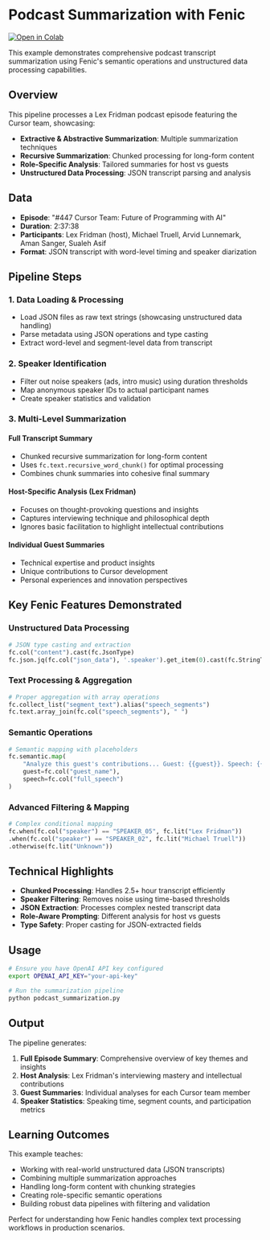 # Podcast Summarization with Fenic

<p>
  <a href="https://colab.research.google.com/github/typedef-ai/fenic/blob/main/examples/podcast_summarization/podcast_summarization.ipynb">
    <img alt="Open in Colab" src="https://colab.research.google.com/assets/colab-badge.svg">
  </a>
</p>

This example demonstrates comprehensive podcast transcript summarization using Fenic's semantic operations and unstructured data processing capabilities.

## Overview

This pipeline processes a Lex Fridman podcast episode featuring the Cursor team, showcasing:

- **Extractive & Abstractive Summarization**: Multiple summarization techniques
- **Recursive Summarization**: Chunked processing for long-form content
- **Role-Specific Analysis**: Tailored summaries for host vs guests
- **Unstructured Data Processing**: JSON transcript parsing and analysis

## Data

- **Episode**: "#447 Cursor Team: Future of Programming with AI"
- **Duration**: 2:37:38
- **Participants**: Lex Fridman (host), Michael Truell, Arvid Lunnemark, Aman Sanger, Sualeh Asif
- **Format**: JSON transcript with word-level timing and speaker diarization

## Pipeline Steps

### 1. Data Loading & Processing

- Load JSON files as raw text strings (showcasing unstructured data handling)
- Parse metadata using JSON operations and type casting
- Extract word-level and segment-level data from transcript

### 2. Speaker Identification

- Filter out noise speakers (ads, intro music) using duration thresholds
- Map anonymous speaker IDs to actual participant names
- Create speaker statistics and validation

### 3. Multi-Level Summarization

#### **Full Transcript Summary**

- Chunked recursive summarization for long-form content
- Uses `fc.text.recursive_word_chunk()` for optimal processing
- Combines chunk summaries into cohesive final summary

#### **Host-Specific Analysis (Lex Fridman)**

- Focuses on thought-provoking questions and insights
- Captures interviewing technique and philosophical depth
- Ignores basic facilitation to highlight intellectual contributions

#### **Individual Guest Summaries**

- Technical expertise and product insights
- Unique contributions to Cursor development
- Personal experiences and innovation perspectives

## Key Fenic Features Demonstrated

### **Unstructured Data Processing**

```python
# JSON type casting and extraction
fc.col("content").cast(fc.JsonType)
fc.json.jq(fc.col("json_data"), '.speaker').get_item(0).cast(fc.StringType)
```

### **Text Processing & Aggregation**

```python
# Proper aggregation with array operations
fc.collect_list("segment_text").alias("speech_segments")
fc.text.array_join(fc.col("speech_segments"), " ")
```

### **Semantic Operations**

```python
# Semantic mapping with placeholders
fc.semantic.map(
    "Analyze this guest's contributions... Guest: {{guest}}. Speech: {{speech}}",
    guest=fc.col("guest_name"),
    speech=fc.col("full_speech")
)
```

### **Advanced Filtering & Mapping**

```python
# Complex conditional mapping
fc.when(fc.col("speaker") == "SPEAKER_05", fc.lit("Lex Fridman"))
.when(fc.col("speaker") == "SPEAKER_02", fc.lit("Michael Truell"))
.otherwise(fc.lit("Unknown"))
```

## Technical Highlights

- **Chunked Processing**: Handles 2.5+ hour transcript efficiently
- **Speaker Filtering**: Removes noise using time-based thresholds
- **JSON Extraction**: Processes complex nested transcript data
- **Role-Aware Prompting**: Different analysis for host vs guests
- **Type Safety**: Proper casting for JSON-extracted fields

## Usage

```bash
# Ensure you have OpenAI API key configured
export OPENAI_API_KEY="your-api-key"

# Run the summarization pipeline
python podcast_summarization.py
```

## Output

The pipeline generates:

1. **Full Episode Summary**: Comprehensive overview of key themes and insights
2. **Host Analysis**: Lex Fridman's interviewing mastery and intellectual contributions
3. **Guest Summaries**: Individual analyses for each Cursor team member
4. **Speaker Statistics**: Speaking time, segment counts, and participation metrics

## Learning Outcomes

This example teaches:

- Working with real-world unstructured data (JSON transcripts)
- Combining multiple summarization approaches
- Handling long-form content with chunking strategies
- Creating role-specific semantic operations
- Building robust data pipelines with filtering and validation

Perfect for understanding how Fenic handles complex text processing workflows in production scenarios.
